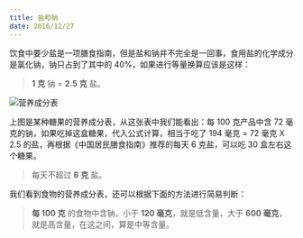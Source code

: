 ```yaml
---
title: 盐和钠
date: 2016/12/27
---
```


饮食中要少盐是一项膳食指南，但是盐和钠并不完全是一回事，食用盐的化学成分是氯化钠，钠只占到了其中的 40%，如果进行等量换算应该是这样：

> **1 克** 钠 = **2.5 克** 盐。

![营养成分表](/images/zh-candy-nutrition-facts.jpg)

上图是某种糖果的营养成分表，从这张表中我们能看出：每 100 克产品中含 72 毫克的钠，如果吃掉这盒糖果，代入公式计算，相当于吃了 194 毫克 = 72 毫克 X 2.5 的盐，再根据《中国居民膳食指南》推荐的每天 6 克盐，可以吃 30 盒左右这个糖果。

> 每天不超过 **6 克** 盐。

我们看到食物的营养成分表，还可以根据下面的方法进行简易判断：

> **每 100 克** 的食物中含钠，小于 **120 毫克**，就是低含量，大于 **600 毫克**，就是高含量，在这之间，算是中等含量。